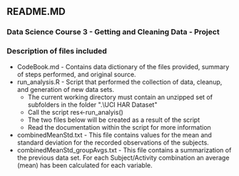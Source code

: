 ## README.MD
### Data Science Course 3 - Getting and Cleaning Data - Project  
### Description of files included
 * CodeBook.md - Contains data dictionary of the files provided, summary of steps performed, and original source.  
 * run_analysis.R - Script that performed the collection of data, cleanup, and generation of new data sets.  
      + The current working directory must contain an unzipped set of subfolders in the folder ".\UCI HAR Dataset" 
      + Call the script res<-run_analyis()  
      + The two files below will be created as a result of the script  
      + Read the documentation within the script for more information  
 * combinedMeanStd.txt - This file contains values for the mean and standard deviation for the recorded observations of the subjects.  
 * combinedMeanStd_groupAvgs.txt - This file contains a summarization of the previous data set. For each Subject/Activity combination an average (mean) has been calculated for each variable. 
